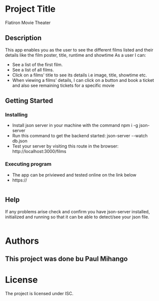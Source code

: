 # Project Title

Flatiron Movie Theater

## Description
This app enables you as the user to see the different films listed and their details like the film poster, title, runtime and showtime
As a user I can:
* See a list of the first film. 
* See a list of all films. 
* Click on a films' title to see its details i.e image, title, showtime etc.
* When viewing a films' details, I can click on a button and book a ticket and also see remaining tickets for a specific movie


## Getting Started


### Installing

* Install json server in your machine with the command npm i -g json-server
* Run this command to get the backend started: json-server --watch db.json
* Test your server by visiting this route in the browser: http://localhost:3000/films

### Executing program

* The app can be priviewed and tested online on the link below 
* https://
```

```

## Help

If any problems arise check and confirm you have json-server installed, initialized and running so that it can be able to detect/see your json file.
```

```

# Authors
This project was done bu Paul Mihango
- 

# License
The project is licensed under ISC.


